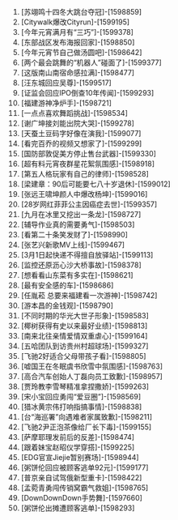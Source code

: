 
1. [苏翊鸣十四冬大跳台夺冠]-[1598859]
1. [Citywalk爆改Cityrun]-[1599195]
1. [今年元宵满月有“三巧”]-[1599378]
1. [东部战区发布海报回家]-[1598850]
1. [今年元宵节自己做汤圆吧]-[1598642]
1. [两个最会跳舞的“机器人”碰面了]-[1599377]
1. [这版南山南宿命感拉满]-[1598477]
1. [汪东城回应吴尊]-[1599517]
1. [证监会回应IPO倒查10年传闻]-[1599293]
1. [福建游神净炉手]-[1598721]
1. [一点点喜欢舞蹈挑战]-[1598534]
1. [谢广坤接刘能出院大哭]-[1599278]
1. [天蚕土豆码字好像在演我]-[1599077]
1. [看完百乔的视频又想家了]-[1599299]
1. [国防部敦促美方停止售台武器]-[1599330]
1. [超有料元宵夜群星花絮氛围感]-[1598918]
1. [第五人格玩家有自己的律师]-[1598528]
1. [梁建章：90后可能要七八十岁退休]-[1599012]
1. [张远王啸坤颜人中爆改杨坤]-[1599016]
1. [28岁网红菲菲公主因癌症去世]-[1599357]
1. [九月在冰里又挖出一条龙]-[1598727]
1. [辅导作业真的需要勇气]-[1598503]
1. [看第二十条笑发财了]-[1598990]
1. [张艺兴新歌MV上线]-[1599467]
1. [3月1日起快递不得擅自放驿站]-[1599113]
1. [监控还原沥心沙大桥事故]-[1598378]
1. [想看看山东菜有多实在]-[1598621]
1. [最有安全感的车]-[1598686]
1. [任胤菘 总要来福建看一次游神]-[1598742]
1. [游本昌的金钱观]-[1598790]
1. [不同时期的华光大世子形象]-[1598583]
1. [椰树获得有史以来最好业绩]-[1598813]
1. [南来北往亲情爱情双重虐心]-[1599164]
1. [五哈团队到访贵州村超球场]-[1599327]
1. [飞驰2好适合父母带孩子看]-[1598805]
1. [嘘国王在冬眠虞书欣雪中氛围感]-[1598763]
1. [高合汽车创始人丁磊向员工致歉]-[1598957]
1. [贾玲教李雪琴精准拿捏撒娇]-[1599263]
1. [宋小宝回应勇闯“爱豆圈”]-[1598569]
1. [猎冰黄宗伟打响指搞事情]-[1598838]
1. [台“海巡署”向遇难者家属致歉]-[1598211]
1. [飞驰2尹正泡茶像给厂长下毒]-[1599155]
1. [萨摩耶理发前后的反差]-[1598474]
1. [跟着妹宝赵昭仪学穿搭]-[1599225]
1. [EDG官宣Jiejie暂别赛场]-[1598944]
1. [粥饼伦回应被顾客逃单92元]-[1599177]
1. [普京亲自试驾俄新型重卡]-[1598422]
1. [孟菀青勇闯传销窝霸气救姐]-[1598765]
1. [DownDownDown手势舞]-[1597660]
1. [粥饼伦出摊遭顾客逃单]-[1598293]